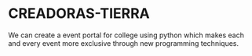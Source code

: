 # CREADORAS-TIERRA
We can create a event portal for college using python which makes each and every event more exclusive through new programming techniques.
